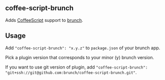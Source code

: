 ## coffee-script-brunch
Adds [CoffeeScript](http://coffeescript.org) support to
[brunch](http://brunch.io).

## Usage
Add `"coffee-script-brunch": "x.y.z"` to `package.json` of your brunch app.

Pick a plugin version that corresponds to your minor (y) brunch version.

If you want to use git version of plugin, add
`"coffee-script-brunch": "git+ssh://git@github.com:brunch/coffee-script-brunch.git"`.
